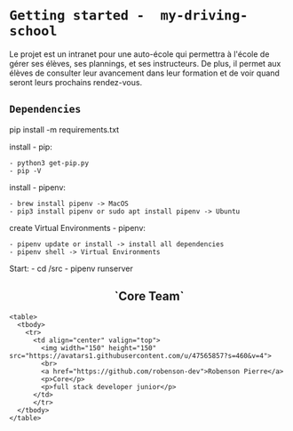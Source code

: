 # `Getting started -  my-driving-school`

Le projet est un intranet pour une auto-école qui permettra à l'école de gérer ses élèves, ses
plannings, et ses instructeurs. De plus, il permet aux élèves de consulter leur avancement dans leur
formation et de voir quand seront leurs prochains rendez-vous.


## `Dependencies`

pip install -m requirements.txt


install - pip:

    - python3 get-pip.py
    - pip -V

install - pipenv:

    - brew install pipenv -> MacOS
    - pip3 install pipenv or sudo apt install pipenv -> Ubuntu

create Virtual Environments - pipenv:

    - pipenv update or install -> install all dependencies
    - pipenv shell -> Virtual Environments


Start:
    - cd /src
    - pipenv runserver




<h2 align="center">`Core Team`</h2>

    <table>
      <tbody>
        <tr>
          <td align="center" valign="top">
            <img width="150" height="150" src="https://avatars1.githubusercontent.com/u/47565857?s=460&v=4">
            <br>
            <a href="https://github.com/robenson-dev">Robenson Pierre</a>
            <p>Core</p>
            <p>full stack developer junior</p>
          </td>
          </tr>
      </tbody>
    </table>
